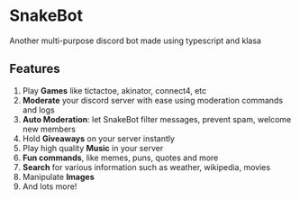 # SnakeBot

Another multi-purpose discord bot made using typescript and klasa

## Features

1. Play **Games** like tictactoe, akinator, connect4, etc
2. **Moderate** your discord server with ease using moderation commands and logs
3. **Auto Moderation**: let SnakeBot filter messages, prevent spam, welcome new members
4. Hold **Giveaways** on your server instantly
5. Play high quality **Music** in your server
6. **Fun commands**, like memes, puns, quotes and more
7. **Search** for various information such as weather, wikipedia, movies
8. Manipulate **Images**
9. And lots more!
